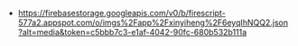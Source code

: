 - https://firebasestorage.googleapis.com/v0/b/firescript-577a2.appspot.com/o/imgs%2Fapp%2Fxinyiheng%2F6eyqIhNQQ2.json?alt=media&token=c5bbb7c3-e1af-4042-90fc-680b532b111a
